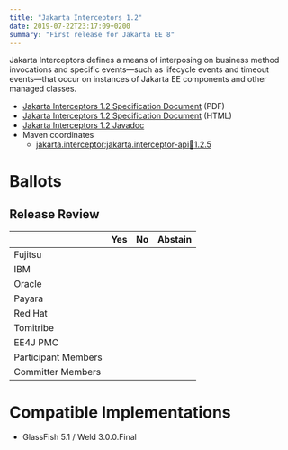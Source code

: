 ```yaml
---
title: "Jakarta Interceptors 1.2"
date: 2019-07-22T23:17:09+0200
summary: "First release for Jakarta EE 8"
---
```

Jakarta Interceptors defines a means of interposing on business method invocations and specific 
events—such as lifecycle events and timeout events—that occur on instances of Jakarta EE components 
and other managed classes.

* [Jakarta Interceptors 1.2 Specification Document](./interceptors_1.2.pdf) (PDF)
* [Jakarta Interceptors 1.2 Specification Document](./interceptors_1.2.html) (HTML)
* [Jakarta Interceptors 1.2 Javadoc](./apidocs)
* Maven coordinates
  * [jakarta.interceptor:jakarta.interceptor-api:jar:1.2.5](https://search.maven.org/artifact/jakarta.interceptor/jakarta.interceptor-api/1.2.5/jar)

# Ballots

## Release Review


|                       |  Yes    | No      | Abstain  |
|-----------------------|---------|---------|----------|
|Fujitsu                |         |         |          |
|IBM                    |         |         |          |
|Oracle                 |         |         |          |
|Payara                 |         |         |          |
|Red Hat                |         |         |          |
|Tomitribe              |         |         |          |
|EE4J PMC               |         |         |          |
|Participant Members    |         |         |          |
|Committer Members      |         |         |          |


# Compatible Implementations

* GlassFish 5.1 / Weld 3.0.0.Final